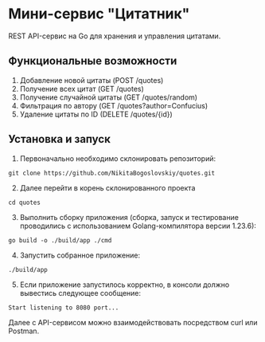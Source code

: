 # Мини-сервис "Цитатник"

REST API-сервис на Go для хранения и управления цитатами.

## Функциональные возможности

1. Добавление новой цитаты (POST /quotes)
2. Получение всех цитат (GET /quotes)
3. Получение случайной цитаты (GET /quotes/random)
4. Фильтрация по автору (GET /quotes?author=Confucius)
5. Удаление цитаты по ID (DELETE /quotes/{id})

## Установка и запуск

1. Первоначально необходимо склонировать репозиторий:
```
git clone https://github.com/NikitaBogoslovskiy/quotes.git
```

2. Далее перейти в корень склонированного проекта
```
cd quotes
```

3. Выполнить сборку приложения (сборка, запуск и тестирование проводились с использованием Golang-компилятора версии 1.23.6):
```
go build -o ./build/app ./cmd
```

4. Запустить собранное приложение:
```
./build/app
```

5. Если приложение запустилось корректно, в консоли должно вывестись следующее сообщение:
```
Start listening to 8080 port...
```

Далее с API-сервисом можно взаимодействовать посредством curl или Postman.
